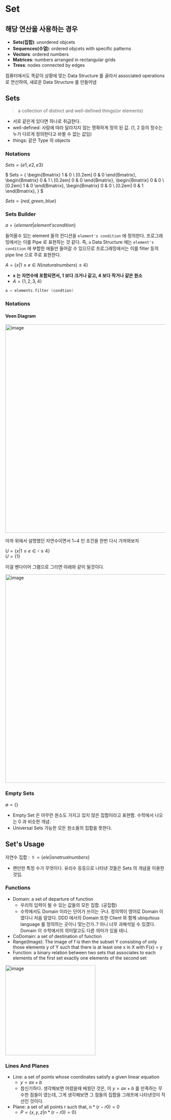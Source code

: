 # Set

## 해당 연산을 사용하는 경우

- **Sets(집합)**: unordered objcets
- **Sequences(수열)**: ordered objcets with specific patterns
- **Vectors**: ordered numbers
- **Matrices**: numbers arranged in rectangular grids
- **Tress**: nodes connected by edges

컴퓨터에서도 똑같이 상황에 맞는 Data Structure 를 골라서 associated operations 로 연산하여, 새로운 Data Structure 를 만들어냄

## Sets

> a collection of distinct and well-defined things(or elements)

- 서로 같은게 있다면 하나로 취급한다.
- well-defined: 사람에 따라 달라지지 않는 명확하게 정의 된 값. (1, 2 등의 정수는 누가 다르게 정의한다고 바뀔 수 없는 값임)
- things: 같은 Type 의 objects

### Notations


$Sets = \{ e1, e2, e3 \}$


$
    Sets = \{
        \begin{Bmatrix}
            1 & 0 \\ [0.2em]
            0 & 0
        \end{Bmatrix},
        \begin{Bmatrix}
            0 & 1 \\ [0.2em]
            0 & 0
        \end{Bmatrix},
        \begin{Bmatrix}
            0 & 0 \\ [0.2em]
            1 & 0
        \end{Bmatrix},
        \begin{Bmatrix}
            0 & 0 \\ [0.2em]
            0 & 1
        \end{Bmatrix},
    \}
$

$Sets = \{red, green, blue\}$

### Sets Builder

$a = \{ element | element's condition \}$

들어올수 있는 element 들의 컨디션을 `element's condition` 에 정의한다. 프로그래밍에서는 이를 Pipe 로 표현하는 것 같다.
즉, `a` Data Structure 에는 `element's condition` 에 부합한 애들만 들어갈 수 있으므로 프로그래밍에서는 이를 filter 등의 pipe line 으로 주로 표현한다. 

$A = \{ x | 1 \leq e \in N(natural numbers) \leq 4 \}$ 

- **x 는 자연수에 포함되면서, 1 보다 크거나 같고, 4 보다 작거나 같은 원소**
- $A = \{1, 2, 3, 4\}$

```kotlin
a = elements.filter (condtion)
```


### Notations

#### Veen Diagram

<img width="654" alt="image" src="https://user-images.githubusercontent.com/57784077/174470024-91cffc85-e7fb-4230-86bc-6a87833e1077.png">

아까 위에서 설명했던 자연수이면서 1~4 인 조건을 한번 다시 가져와보자

$U = \{ x | 1 \leq e \in \natural \leq 4 \}$   
$U = \{ 1 \}$ 

이걸 벤다이어 그램으로 그리면 아래와 같이 될것이다.

<img width="654" alt="image" src="https://user-images.githubusercontent.com/57784077/174470275-e7e20106-865e-4349-adcf-993403314823.png">

### Empty Sets

$\emptyset = \{\}$

- Empty Set 은 아무런 원소도 가지고 있지 않은 집합이라고 표현함. 수학에서 나오는 0 과 비슷한 개념.
- Universal Sets 가능한 모든 원소들의 집합을 뜻한다.

## Set's Usage

자연수 집합 : $\natural = \{ ele | is natrual numbers \}$

- 왠만한 특정 수가 무엇이다. 유리수 등등으로 나타낸 것들은 Sets 의 개념을 이용한 것임.

### Functions

- Domain: a set of departure of function
    - 우리의 입력이 될 수 있는 값들의 모든 집합. (공집합)
    - 수학에서도 Domain 이라는 단어가 쓰이는 구나. 정의역이 영어로 Domain 이 였다니 처음 알았다. DDD 에서의 Domain 또한 Client 와 함께 
    ubiquitous language 를 정의하는 곳이니 맞는건가..? 아니 너무 과해석일 수 있겠다. Domain 이 수학에서의 의미말고도 다른 의미가 있을 테니.
- CoDomain: a set of destination of function
- Range(Image): The image of f is then the subset Y consisting of only those elements y of Y such that there is at least one x in X with F(x) = y
- Function: a binary relation between two sets that associates to each elements of the first set exactly one elements of the second set

<img width="283" alt="image" src="https://user-images.githubusercontent.com/57784077/174470624-be1f553d-5172-42d4-8c9b-9efaf4c26e66.png">

### Lines And Planes

- Line: a set of points whose coordinates satisfy a given linear equation
    - $y = ax + b$
    - 참신기하다. 생각해보면 어렸을때 배웠던 것은, 이 $y = ax + b$ 를 만족하는 무수한 점들이 였는데, 그게 생각해보면 그 점들의 집합을 그래프에 나타낸것이 직선인 것이다.
- Plane: a set of all points r such that, $n * (r - r0) = 0$
    - $P = \{ x, y, z | n * (r - r0) = 0 \}$



